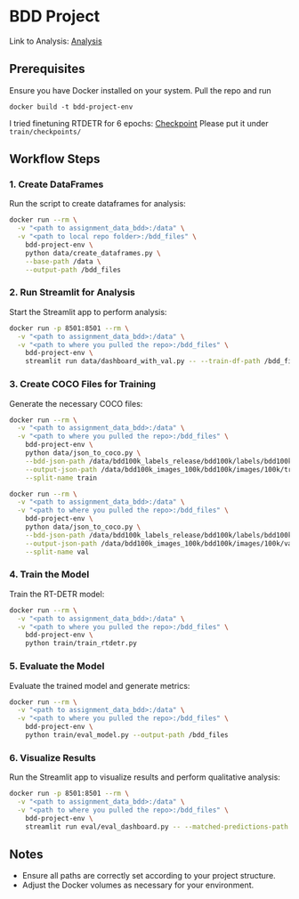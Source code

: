 # BDD Project
Link to Analysis: [Analysis](https://docs.google.com/document/d/17T18AqYnrkmfbcfiDiwpSvpI646yqBGhLBX1WHa2zzk/edit?usp=sharing)
## Prerequisites
Ensure you have Docker installed on your system.
Pull the repo and run 
```
docker build -t bdd-project-env
```
I tried finetuning RTDETR for 6 epochs: [Checkpoint](https://drive.google.com/file/d/1Ry-zMJ80B4OOYwW-UMTmZ7MeI3LYnIjy/view?usp=sharing)
Please put it under `train/checkpoints/` 

## Workflow Steps

### 1. Create DataFrames
Run the script to create dataframes for analysis:

```bash
docker run --rm \
  -v "<path to assignment_data_bdd>:/data" \
  -v "<path to local repo folder>:/bdd_files" \
    bdd-project-env \
    python data/create_dataframes.py \
    --base-path /data \
    --output-path /bdd_files
```

### 2. Run Streamlit for Analysis
Start the Streamlit app to perform analysis:

```bash
docker run -p 8501:8501 --rm \
  -v "<path to assignment_data_bdd>:/data" \
  -v "<path to where you pulled the repo>:/bdd_files" \
    bdd-project-env \
    streamlit run data/dashboard_with_val.py -- --train-df-path /bdd_files/extracted_data.pq --val-df-path /bdd_files/extracted_data_val.pq --base-data-path /data
```

### 3. Create COCO Files for Training
Generate the necessary COCO files:

```bash
docker run --rm \
  -v "<path to assignment_data_bdd>:/data" \
  -v "<path to where you pulled the repo>:/bdd_files" \
    bdd-project-env \
    python data/json_to_coco.py \
    --bdd-json-path /data/bdd100k_labels_release/bdd100k/labels/bdd100k_labels_images_train.json \
    --output-json-path /data/bdd100k_images_100k/bdd100k/images/100k/train/_annotations.coco.json \
    --split-name train

docker run --rm \
  -v "<path to assignment_data_bdd>:/data" \
  -v "<path to where you pulled the repo>:/bdd_files" \
    bdd-project-env \
    python data/json_to_coco.py \
    --bdd-json-path /data/bdd100k_labels_release/bdd100k/labels/bdd100k_labels_images_val.json \
    --output-json-path /data/bdd100k_images_100k/bdd100k/images/100k/val/_annotations.coco.json \
    --split-name val
```

### 4. Train the Model
Train the RT-DETR model:

```bash
docker run --rm \
  -v "<path to assignment_data_bdd>:/data" \
  -v "<path to where you pulled the repo>:/bdd_files" \
    bdd-project-env \
    python train/train_rtdetr.py
```

### 5. Evaluate the Model
Evaluate the trained model and generate metrics:

```bash
docker run --rm \
  -v "<path to assignment_data_bdd>:/data" \
  -v "<path to where you pulled the repo>:/bdd_files" \
    bdd-project-env \
    python train/eval_model.py --output-path /bdd_files
```

### 6. Visualize Results
Run the Streamlit app to visualize results and perform qualitative analysis:

```bash
docker run -p 8501:8501 --rm \
  -v "<path to assignment_data_bdd>:/data" \
  -v "<path to where you pulled the repo>:/bdd_files" \
    bdd-project-env \
    streamlit run eval/eval_dashboard.py -- --matched-predictions-path /bdd_files/results_iou.json --image-dir /data/bdd100k_images_100k/bdd100k/images/100k/val --processed-data-path /bdd_files/extracted_data_val.pq --coco-annotations-path /data/bdd100k_images_100k/bdd100k/images/100k/val/_annotations.coco.json
```

## Notes
- Ensure all paths are correctly set according to your project structure.
- Adjust the Docker volumes as necessary for your environment.
